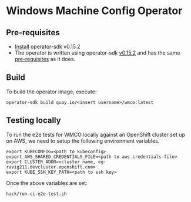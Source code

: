 # Windows Machine Config Operator

## Pre-requisites
- [Install](https://github.com/operator-framework/operator-sdk/blob/v0.15.x/doc/user/install-operator-sdk.md) operator-sdk
  v0.15.2
- The operator is written using operator-sdk [v0.15.2](https://github.com/operator-framework/operator-sdk/releases/tag/v0.15.2)
  and has the same [pre-requisites](https://github.com/operator-framework/operator-sdk/tree/v0.15.x#prerequisites) as it
  does.

## Build
To build the operator image, execute:
```shell script
operator-sdk build quay.io/<insert username>/wmco:latest
```

## Testing locally
To run the e2e tests for WMCO locally against an OpenShift cluster set up on AWS, we need to setup the following environment variables.
```shell script
export KUBECONFIG=<path to kubeconfig>
export AWS_SHARED_CREDENTIALS_FILE=<path to aws credentials file>
export CLUSTER_ADDR=<cluster_name, eg: ravig211.devcluster.openshift.com>
export KUBE_SSH_KEY_PATH=<path to ssh key>
```
Once the above variables are set:
```shell script
hack/run-ci-e2e-test.sh
```

